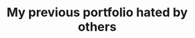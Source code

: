 ---
title: 'My previous portfolio hated by others'
subTitle: "( Learned a lot  )"
publishDate: 'Tuesday, June 8 2021'
layout: '../../layouts/project.astro'
---